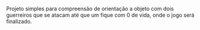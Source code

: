 Projeto simples para compreensão de orientação a objeto com dois guerreiros que se atacam até que um fique com 0 de vida, onde o jogo será finalizado.

